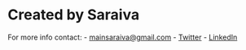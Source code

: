 # Created by Saraiva

For more info contact:
    - mainsaraiva@gmail.com
    - [Twitter](https://twitter.com/saraivinha98)
    - [LinkedIn](https://www.linkedin.com/in/jo%C3%A3o-saraiva-5103721b9/)